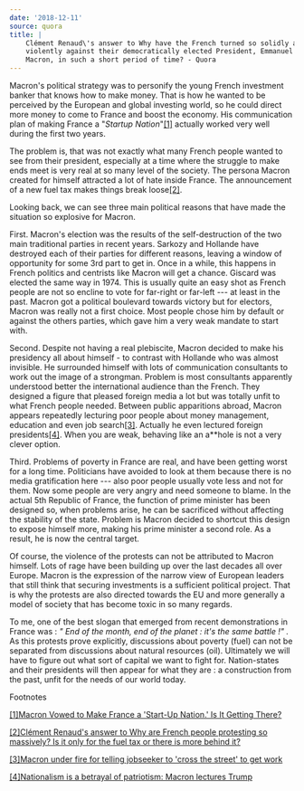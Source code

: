 ```yaml
---
date: '2018-12-11'
source: quora
title: |
    Clément Renaud\'s answer to Why have the French turned so solidly and
    violently against their democratically elected President, Emmanuel
    Macron, in such a short period of time? - Quora
---
```


Macron's political strategy was to personify the young French investment
banker that knows how to make money. That is how he wanted to be
perceived by the European and global investing world, so he could direct
more money to come to France and boost the economy. His communication
plan of making France a "*Startup Nation*"[\[1\]](#HmGxE) actually
worked very well during the first two years.

The problem is, that was not exactly what many French people wanted to
see from their president, especially at a time where the struggle to
make ends meet is very real at so many level of the society. The persona
Macron created for himself attracted a lot of hate inside France. The
announcement of a new fuel tax makes things break loose[\[2\]](#ERUJz).

Looking back, we can see three main political reasons that have made the
situation so explosive for Macron.

First. Macron's election was the results of the self-destruction of the
two main traditional parties in recent years. Sarkozy and Hollande have
destroyed each of their parties for different reasons, leaving a window
of opportunity for some 3rd part to get in. Once in a while, this
happens in French politics and centrists like Macron will get a chance.
Giscard was elected the same way in 1974. This is usually quite an easy
shot as French people are not so encline to vote for far-right or
far-left --- at least in the past. Macron got a political boulevard
towards victory but for electors, Macron was really not a first choice.
Most people chose him by default or against the others parties, which
gave him a very weak mandate to start with.

Second. Despite not having a real plebiscite, Macron decided to make his
presidency all about himself - to contrast with Hollande who was almost
invisible. He surrounded himself with lots of communication consultants
to work out the image of a strongman. Problem is most consultants
apparently understood better the international audience than the French.
They designed a figure that pleased foreign media a lot but was totally
unfit to what French people needed. Between public apparitions abroad,
Macron appears repeatedly lecturing poor people about money management,
education and even job search[\[3\]](#TaPep). Actually he even lectured
foreign presidents[\[4\]](#ycmWS). When you are weak, behaving like an
a\*\*hole is not a very clever option.

Third. Problems of poverty in France are real, and have been getting
worst for a long time. Politicians have avoided to look at them because
there is no media gratification here --- also poor people usually vote
less and not for them. Now some people are very angry and need someone
to blame. In the actual 5th Republic of France, the function of prime
minister has been designed so, when problems arise, he can be sacrificed
without affecting the stability of the state. Problem is Macron decided
to shortcut this design to expose himself more, making his prime
minister a second role. As a result, he is now the central target.

Of course, the violence of the protests can not be attributed to Macron
himself. Lots of rage have been building up over the last decades all
over Europe. Macron is the expression of the narrow view of European
leaders that still think that securing investments is a sufficient
political project. That is why the protests are also directed towards
the EU and more generally a model of society that has become toxic in so
many regards.

To me, one of the best slogan that emerged from recent demonstrations in
France was : *" End of the month, end of the planet : it's the same
battle !" .* As this protests prove explicitly, discussions about
poverty (fuel) can not be separated from discussions about natural
resources (oil). Ultimately we will have to figure out what sort of
capital we want to fight for. Nation-states and their presidents will
then appear for what they are : a construction from the past, unfit for
the needs of our world today.

Footnotes

[\[1\]](#cite-HmGxE)[Macron Vowed to Make France a 'Start-Up Nation.' Is
It Getting
There?](https://www.nytimes.com/2018/05/23/business/emmanuel-macron-france-technology.html)

[\[2\]](#cite-ERUJz)[Clément Renaud\'s answer to Why are French people
protesting so massively? Is it only for the fuel tax or there is more
behind
it?](http://quora.com/Why-are-French-people-protesting-so-massively-Is-it-only-for-the-fuel-tax-or-there-is-more-behind-it/answer/Cl%C3%A9ment-Renaud)

[\[3\]](#cite-TaPep)[Macron under fire for telling jobseeker to \'cross
the street\' to get
work](https://www.france24.com/en/20180917-macron-france-under-fire-telling-jobseeker-cross-street-get-work-unemployment)

[\[4\]](#cite-ycmWS)[Nationalism is a betrayal of patriotism: Macron
lectures
Trump](https://www.stuff.co.nz/world/europe/108523416/nationalism-is-a-betrayal-of-patriotism-macron-lectures-trump)
